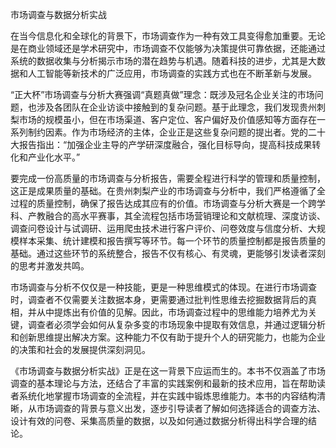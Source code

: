 
市场调查与数据分析实战


在当今信息化和全球化的背景下，市场调查作为一种有效工具变得愈加重要。无论是在商业领域还是学术研究中，市场调查不仅能够为决策提供可靠依据，还能通过系统的数据收集与分析揭示市场的潜在趋势与机遇。随着科技的进步，尤其是大数据和人工智能等新技术的广泛应用，市场调查的实践方式也在不断革新与发展。

“正大杯”市场调查与分析大赛强调“真题真做”理念：既涉及冠名企业关注的市场问题，也涉及各团队在企业访谈中接触到的复杂问题。基于此理念，我们发现贵州刺梨市场的规模虽小，但在市场渠道、客户定位、客户偏好及价值感知等方面存在一系列制约因素。作为市场经济的主体，企业正是这些复杂问题的提出者。党的二十大报告指出：“加强企业主导的产学研深度融合，强化目标导向，提高科技成果转化和产业化水平。”

要完成一份高质量的市场调查与分析报告，需要全程进行科学的管理和质量控制，这正是成果质量的基础。在贵州刺梨产业的市场调查与分析中，我们严格遵循了全过程的质量控制，确保了报告达成其应有的价值。市场调查与分析大赛是一个跨学科、产教融合的高水平赛事，其全流程包括市场营销理论和文献梳理、深度访谈、调查问卷设计与试调研、运用爬虫技术进行客户评价、问卷效度与信度分析、大规模样本采集、统计建模和报告撰写等环节。每一个环节的质量控制都是报告质量的基础。通过这些环节的系统整合，报告不仅有核心、有灵魂，更能够引发读者深刻的思考并激发共鸣。


市场调查与分析不仅仅是一种技能，更是一种思维模式的体现。在进行市场调查时，调查者不仅需要关注数据本身，更需要通过批判性思维去挖掘数据背后的真相，并从中提炼出有价值的见解。因此，市场调查过程中的思维能力培养尤为关键，调查者必须学会如何从复杂多变的市场现象中提取有效信息，并通过逻辑分析和创新思维提出解决方案。这种能力不仅有助于提升个人的研究能力，也能为企业的决策和社会的发展提供深刻洞见。

《市场调查与数据分析实战》正是在这一背景下应运而生的。本书不仅涵盖了市场调查的基本理论与方法，还结合了丰富的实践案例和最新的技术应用，旨在帮助读者系统化地掌握市场调查的全流程，并在实践中锻炼思维能力。本书的内容结构清晰，从市场调查的背景与意义出发，逐步引导读者了解如何选择适合的调查方法、设计有效的问卷、采集高质量的数据，以及如何通过数据分析得出科学合理的结论。

